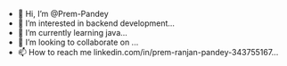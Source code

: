 - 👋 Hi, I’m @Prem-Pandey
- 👀 I’m interested in backend development...
- 🌱 I’m currently learning java...
- 💞️ I’m looking to collaborate on ...
- 📫 How to reach me linkedin.com/in/prem-ranjan-pandey-343755167...

<!---
Prem-Pandey/Prem-Pandey is a ✨ special ✨ repository because its `README.md` (this file) appears on your GitHub profile.
You can click the Preview link to take a look at your changes.
--->
